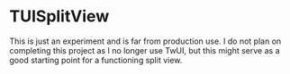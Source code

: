 TUISplitView
============

This is just an experiment and is far from production use. I do not plan on completing this project 
as I no longer use TwUI, but this might serve as a good starting point for a functioning split view.
